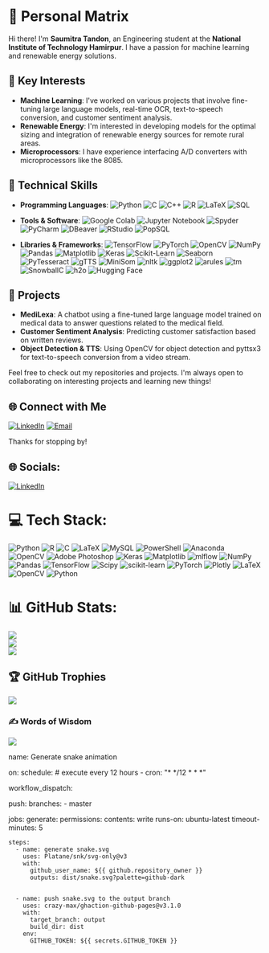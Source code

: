# 💫 Personal Matrix

Hi there! I'm **Saumitra Tandon**, an Engineering student at the **National Institute of Technology Hamirpur**. I have a passion for machine learning and renewable energy solutions.

## 🌟 Key Interests
- **Machine Learning**: I've worked on various projects that involve fine-tuning large language models, real-time OCR, text-to-speech conversion, and customer sentiment analysis.
- **Renewable Energy**: I'm interested in developing models for the optimal sizing and integration of renewable energy sources for remote rural areas.
- **Microprocessors**: I have experience interfacing A/D converters with microprocessors like the 8085.

## 💼 Technical Skills
- **Programming Languages**: ![Python](https://img.shields.io/badge/-Python-3670A0?logo=python&logoColor=ffdd54) ![C](https://img.shields.io/badge/-C-00599C?logo=c&logoColor=white) ![C++](https://img.shields.io/badge/-C++-00599C?logo=c%2B%2B&logoColor=white) ![R](https://img.shields.io/badge/-R-276DC3?logo=r&logoColor=white) ![LaTeX](https://img.shields.io/badge/-LaTeX-008080?logo=latex&logoColor=white) ![SQL](https://img.shields.io/badge/-SQL-4479A1?logo=mysql&logoColor=white)

- **Tools & Software**: ![Google Colab](https://img.shields.io/badge/-Google%20Colab-F9AB00?logo=google-colab&logoColor=white) ![Jupyter Notebook](https://img.shields.io/badge/-Jupyter-FFFFFF?logo=jupyter&logoColor=orange) ![Spyder](https://img.shields.io/badge/-Spyder-FF0000?logo=spyder-ide&logoColor=white) ![PyCharm](https://img.shields.io/badge/-PyCharm-000000?logo=pycharm&logoColor=white) ![DBeaver](https://img.shields.io/badge/-DBeaver-372923?logo=dbeaver&logoColor=white) ![RStudio](https://img.shields.io/badge/-RStudio-276DC3?logo=rstudio&logoColor=white) ![PopSQL](https://img.shields.io/badge/-PopSQL-0098FF?logo=&logoColor=white)

- **Libraries & Frameworks**: ![TensorFlow](https://img.shields.io/badge/-TensorFlow-FF6F00?logo=tensorflow&logoColor=white) ![PyTorch](https://img.shields.io/badge/-PyTorch-EE4C2C?logo=pytorch&logoColor=white) ![OpenCV](https://img.shields.io/badge/-OpenCV-5C3EE8?logo=opencv&logoColor=white) ![NumPy](https://img.shields.io/badge/-NumPy-013243?logo=numpy&logoColor=white) ![Pandas](https://img.shields.io/badge/-Pandas-150458?logo=pandas&logoColor=white) ![Matplotlib](https://img.shields.io/badge/-Matplotlib-ffffff?logo=matplotlib&logoColor=black) ![Keras](https://img.shields.io/badge/-Keras-D00000?logo=keras&logoColor=white) ![Scikit-Learn](https://img.shields.io/badge/-Scikit--Learn-F7931E?logo=scikit-learn&logoColor=white) ![Seaborn](https://img.shields.io/badge/-Seaborn-2C5777?logo=&logoColor=white) ![PyTesseract](https://img.shields.io/badge/-PyTesseract-1C1C1C?logo=&logoColor=white) ![gTTS](https://img.shields.io/badge/-gTTS-ffffff?logo=python&logoColor=black) ![MiniSom](https://img.shields.io/badge/-MiniSom-333333?logo=&logoColor=white) ![nltk](https://img.shields.io/badge/-nltk-9E9E9E?logo=&logoColor=white) ![ggplot2](https://img.shields.io/badge/-ggplot2-336699?logo=&logoColor=white) ![arules](https://img.shields.io/badge/-arules-336699?logo=&logoColor=white) ![tm](https://img.shields.io/badge/-tm-336699?logo=&logoColor=white) ![SnowballC](https://img.shields.io/badge/-SnowballC-336699?logo=&logoColor=white) ![h2o](https://img.shields.io/badge/-h2o-00bfff?logo=&logoColor=white) ![Hugging Face](https://img.shields.io/badge/-Hugging%20Face-FFD700?logo=huggingface&logoColor=black)

## 🚀 Projects
- **MediLexa**: A chatbot using a fine-tuned large language model trained on medical data to answer questions related to the medical field.
- **Customer Sentiment Analysis**: Predicting customer satisfaction based on written reviews.
- **Object Detection & TTS**: Using OpenCV for object detection and pyttsx3 for text-to-speech conversion from a video stream.

Feel free to check out my repositories and projects. I'm always open to collaborating on interesting projects and learning new things!

## 🌐 Connect with Me
[![LinkedIn](https://img.shields.io/badge/LinkedIn-%230077B5.svg?style=for-the-badge&logo=linkedin&logoColor=white)](https://linkedin.com/in/saumitra-tandon-1031a5262) 
[![Email](https://img.shields.io/badge/Email-D14836?style=for-the-badge&logo=gmail&logoColor=white)](mailto:hellosaumitra@gmail.com)

Thanks for stopping by!


## 🌐 Socials:
[![LinkedIn](https://img.shields.io/badge/LinkedIn-%230077B5.svg?logo=linkedin&logoColor=white)](https://linkedin.com/in/saumitra-tandon-1031a5262) 

# 💻 Tech Stack:
![Python](https://img.shields.io/badge/python-3670A0?style=flat&logo=python&logoColor=ffdd54) ![R](https://img.shields.io/badge/r-%23276DC3.svg?style=flat&logo=r&logoColor=white) ![C](https://img.shields.io/badge/c-%2300599C.svg?style=flat&logo=c&logoColor=white) ![LaTeX](https://img.shields.io/badge/latex-%23008080.svg?style=flat&logo=latex&logoColor=white) ![MySQL](https://img.shields.io/badge/mysql-4479A1.svg?style=flat&logo=mysql&logoColor=white) ![PowerShell](https://img.shields.io/badge/PowerShell-%235391FE.svg?style=flat&logo=powershell&logoColor=white) ![Anaconda](https://img.shields.io/badge/Anaconda-%2344A833.svg?style=flat&logo=anaconda&logoColor=white) ![OpenCV](https://img.shields.io/badge/opencv-%23white.svg?style=flat&logo=opencv&logoColor=white) ![Adobe Photoshop](https://img.shields.io/badge/adobe%20photoshop-%2331A8FF.svg?style=flat&logo=adobe%20photoshop&logoColor=white) ![Keras](https://img.shields.io/badge/Keras-%23D00000.svg?style=flat&logo=Keras&logoColor=white) ![Matplotlib](https://img.shields.io/badge/Matplotlib-%23ffffff.svg?style=flat&logo=Matplotlib&logoColor=black) ![mlflow](https://img.shields.io/badge/mlflow-%23d9ead3.svg?style=flat&logo=numpy&logoColor=blue) ![NumPy](https://img.shields.io/badge/numpy-%23013243.svg?style=flat&logo=numpy&logoColor=white) ![Pandas](https://img.shields.io/badge/pandas-%23150458.svg?style=flat&logo=pandas&logoColor=white) ![TensorFlow](https://img.shields.io/badge/TensorFlow-%23FF6F00.svg?style=flat&logo=TensorFlow&logoColor=white) ![Scipy](https://img.shields.io/badge/SciPy-%230C55A5.svg?style=flat&logo=scipy&logoColor=%white) ![scikit-learn](https://img.shields.io/badge/scikit--learn-%23F7931E.svg?style=flat&logo=scikit-learn&logoColor=white) ![PyTorch](https://img.shields.io/badge/PyTorch-%23EE4C2C.svg?style=flat&logo=PyTorch&logoColor=white) ![Plotly](https://img.shields.io/badge/Plotly-%233F4F75.svg?style=flat&logo=plotly&logoColor=white) ![LaTeX](https://img.shields.io/badge/latex-%23008080.svg?style=flat&logo=latex&logoColor=white) ![OpenCV](https://img.shields.io/badge/opencv-%23white.svg?style=flat&logo=opencv&logoColor=white) ![Python](https://img.shields.io/badge/python-3670A0?style=flat&logo=python&logoColor=ffdd54)
# 📊 GitHub Stats:
![](https://github-readme-stats.vercel.app/api?username=SaumitraTandon&theme=merko&hide_border=false&include_all_commits=false&count_private=false)<br/>
![](https://github-readme-streak-stats.herokuapp.com/?user=SaumitraTandon&theme=merko&hide_border=false)<br/>
![](https://github-readme-stats.vercel.app/api/top-langs/?username=SaumitraTandon&theme=merko&hide_border=false&include_all_commits=false&count_private=false&layout=compact)

## 🏆 GitHub Trophies
![](https://github-profile-trophy.vercel.app/?username=SaumitraTandon&theme=radical&no-frame=true&no-bg=false&margin-w=4)

### ✍️ Words of Wisdom
![](https://quotes-github-readme.vercel.app/api?type=horizontal&theme=radical)

name: Generate snake animation

on:
  schedule: # execute every 12 hours
    - cron: "* */12 * * *"

  workflow_dispatch:

  push:
    branches:
    - master

jobs:
  generate:
    permissions:
      contents: write
    runs-on: ubuntu-latest
    timeout-minutes: 5

    steps:
      - name: generate snake.svg
        uses: Platane/snk/svg-only@v3
        with:
          github_user_name: ${{ github.repository_owner }}
          outputs: dist/snake.svg?palette=github-dark


      - name: push snake.svg to the output branch
        uses: crazy-max/ghaction-github-pages@v3.1.0
        with:
          target_branch: output
          build_dir: dist
        env:
          GITHUB_TOKEN: ${{ secrets.GITHUB_TOKEN }}

<!-- BEGIN YOUTUBE-CARDS -->
<!-- END YOUTUBE-CARDS -->
